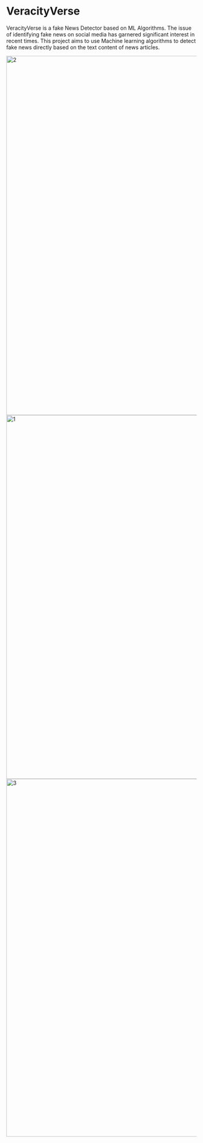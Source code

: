 # VeracityVerse
VeracityVerse is a fake News Detector based on ML Algorithms. The issue of identifying fake news on social media has garnered significant interest in recent times. This project aims to use Machine learning algorithms to detect fake news directly based on the text content of news articles.


<img width="948" alt="2" src="https://github.com/Srishti19-gaur/VeracityVerse/assets/84332258/3408faa0-3e41-4946-be56-c424750db42a">
<img width="960" alt="1" src="https://github.com/Srishti19-gaur/VeracityVerse/assets/84332258/2df8a3a5-9b2e-4f1c-82b5-1e45d183f220">
<img width="944" alt="3" src="https://github.com/Srishti19-gaur/VeracityVerse/assets/84332258/b8a6be8b-6d75-4d4e-9ae0-27b6cf0079de">


